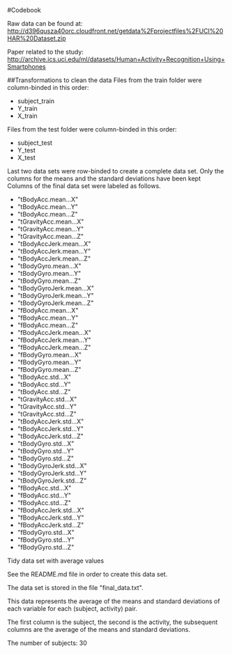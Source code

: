 #Codebook

Raw data can be found at:  
http://d396qusza40orc.cloudfront.net/getdata%2Fprojectfiles%2FUCI%20HAR%20Dataset.zip  

Paper related to the study:  
http://archive.ics.uci.edu/ml/datasets/Human+Activity+Recognition+Using+Smartphones  

##Transformations to clean the data
Files from the train folder were column-binded in this order:  
* subject_train
* Y_train
* X_train

Files from the test folder were column-binded in this order:
* subject_test
* Y_test
* X_test

Last two data sets were row-binded to create a complete data set. Only the columns for the means and the standard deviations have been kept Columns of the final data set were labeled as follows.

* "tBodyAcc.mean...X" 
* "tBodyAcc.mean...Y" 
* "tBodyAcc.mean...Z" 
* "tGravityAcc.mean...X" 
* "tGravityAcc.mean...Y" 
* "tGravityAcc.mean...Z" 
* "tBodyAccJerk.mean...X" 
* "tBodyAccJerk.mean...Y" 
* "tBodyAccJerk.mean...Z" 
* "tBodyGyro.mean...X" 
* "tBodyGyro.mean...Y" 
* "tBodyGyro.mean...Z" 
* "tBodyGyroJerk.mean...X" 
* "tBodyGyroJerk.mean...Y" 
* "tBodyGyroJerk.mean...Z" 
* "fBodyAcc.mean...X" 
* "fBodyAcc.mean...Y" 
* "fBodyAcc.mean...Z" 
* "fBodyAccJerk.mean...X" 
* "fBodyAccJerk.mean...Y" 
* "fBodyAccJerk.mean...Z" 
* "fBodyGyro.mean...X" 
* "fBodyGyro.mean...Y" 
* "fBodyGyro.mean...Z" 
* "tBodyAcc.std...X" 
* "tBodyAcc.std...Y" 
* "tBodyAcc.std...Z" 
* "tGravityAcc.std...X" 
* "tGravityAcc.std...Y" 
* "tGravityAcc.std...Z" 
* "tBodyAccJerk.std...X" 
* "tBodyAccJerk.std...Y" 
* "tBodyAccJerk.std...Z" 
* "tBodyGyro.std...X" 
* "tBodyGyro.std...Y" 
* "tBodyGyro.std...Z" 
* "tBodyGyroJerk.std...X" 
* "tBodyGyroJerk.std...Y" 
* "tBodyGyroJerk.std...Z" 
* "fBodyAcc.std...X" 
* "fBodyAcc.std...Y" 
* "fBodyAcc.std...Z" 
* "fBodyAccJerk.std...X" 
* "fBodyAccJerk.std...Y" 
* "fBodyAccJerk.std...Z" 
* "fBodyGyro.std...X" 
* "fBodyGyro.std...Y" 
* "fBodyGyro.std...Z"

Tidy data set with average values  

See the README.md file in order to create this data set.  

The data set is stored in the file "final_data.txt".  

This data represents the average of the means and standard deviations of each variable for each (subject, activity) pair.

The first column is the subject, the second is the activity, the subsequent columns are the average of the means and standard deviations.

The number of subjects: 30
